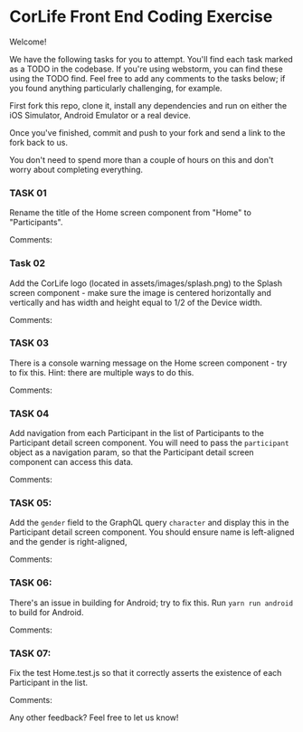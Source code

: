 # CorLife Front End Coding Exercise

Welcome!

We have the following tasks for you to attempt. You'll find each task marked as a TODO in the codebase. If you're using webstorm, you can find these using the TODO find. 
Feel free to add any comments to the tasks below; if you found anything particularly challenging, for example.

First fork this repo, clone it, install any dependencies and run on either the iOS Simulator, Android Emulator or a real device.

Once you've finished, commit and push to your fork and send a link to the fork back to us.

You don't need to spend more than a couple of hours on this and don't worry about completing everything.


### TASK 01
Rename the title of the Home screen component from "Home" to "Participants".

Comments: 

### Task 02
Add the CorLife logo (located in assets/images/splash.png) to the Splash screen component - make sure the image is centered horizontally and vertically and has width and height equal to 1/2 of the Device width.

Comments:

### TASK 03
There is a console warning message on the Home screen component - try to fix this. Hint: there are multiple ways to do this.

Comments:

### TASK 04
Add navigation from each Participant in the list of Participants to the Participant detail screen component. You will need to pass the `participant` object as a navigation param, so that the Participant detail screen component can access this data.

Comments:

### TASK 05: 

Add the `gender` field to the GraphQL query `character` and display this in the Participant detail screen component. You should ensure name is left-aligned and the gender is right-aligned,

Comments:

### TASK 06: 

There's an issue in building for Android; try to fix this. Run `yarn run android` to build for Android.

Comments:

### TASK 07:

Fix the test Home.test.js so that it correctly asserts the existence of each Participant in the list.

Comments:



Any other feedback? Feel free to let us know!
